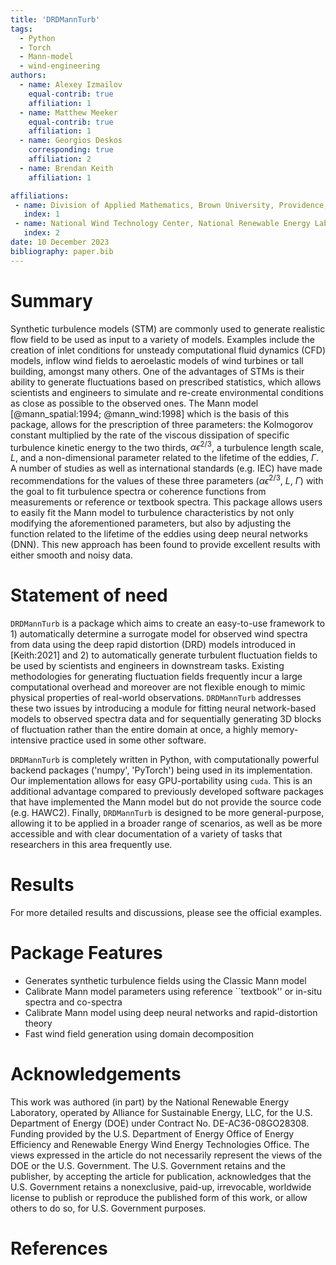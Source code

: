 ```yaml
---
title: 'DRDMannTurb'
tags:
  - Python
  - Torch
  - Mann-model
  - wind-engineering
authors:
  - name: Alexey Izmailov
    equal-contrib: true
    affiliation: 1
  - name: Matthew Meeker
    equal-contrib: true
    affiliation: 1
  - name: Georgios Deskos
    corresponding: true
    affiliation: 2
  - name: Brendan Keith
    affiliation: 1

affiliations:
 - name: Division of Applied Mathematics, Brown University, Providence, RI, 02912, USA
   index: 1
 - name: National Wind Technology Center, National Renewable Energy Laboratory, Golden, CO, 80401, USA
   index: 2
date: 10 December 2023     
bibliography: paper.bib
---
```


# Summary

Synthetic turbulence models (STM) are commonly used to generate realistic flow field to be used as input to a variety of models. Examples include the creation of inlet conditions for unsteady computational fluid dynamics (CFD) models, inflow wind fields to aeroelastic models of wind turbines or tall building, amongst many others. One of the advantages of STMs 
is their ability to generate fluctuations based on prescribed statistics, which allows scientists and engineers to simulate and re-create environmental conditions as close as possible to the observed ones. The Mann model [@mann_spatial:1994; @mann_wind:1998] which is the basis of this package, allows for the prescription of three parameters: the Kolmogorov constant multiplied by the rate of the viscous dissipation of specific turbulence kinetic energy to the two thirds, $\alpha \epsilon^{2/3}$, a turbulence length scale, $L$, and a non-dimensional parameter related to the lifetime of the eddies, $\Gamma$. A number of studies as well as international standards (e.g. IEC) have made recommendations for the values of these three parameters ($\alpha \epsilon^{2/3}$, $L$, $\Gamma$) with the goal to fit turbulence spectra or coherence functions from measurements or reference or textbook spectra. This package allows users to easily fit the Mann model to turbulence characteristics by not only modifying the aforementioned parameters, but also by adjusting the function related to the lifetime of the eddies using deep neural networks (DNN). This new approach has been found to provide excellent results with either smooth and noisy data. 

# Statement of need

`DRDMannTurb` is a package which aims to create an easy-to-use framework to 1) automatically determine a surrogate model for observed wind spectra from data using the deep rapid distortion (DRD) models introduced in [Keith:2021] and 2) to automatically generate turbulent fluctuation fields to be used by scientists and engineers in downstream tasks. Existing methodologies for generating fluctuation fields frequently incur a large computational overhead and moreover are not flexible enough to mimic physical properties of real-world observations. `DRDMannTurb` addresses these two issues by introducing a module for fitting neural network-based models to observed spectra data and for sequentially generating $3$D blocks of fluctuation rather than the entire domain at once, a highly memory-intensive practice used in some other software.  

`DRDMannTurb` is completely written in Python, with computationally powerful backend packages ('numpy', 'PyTorch') being used in its implementation. Our implementation allows for easy GPU-portability using `cuda`. This is an additional advantage compared to previously developed software packages that have implemented the Mann model but do not provide the source code (e.g. HAWC2). Finally, `DRDMannTurb` is designed to be more general-purpose, allowing it to be applied in a broader range of scenarios, as well as be more accessible and with clear documentation of a variety of tasks that researchers in this area frequently use. 

# Results


For more detailed results and discussions, please see the official examples.  

# Package Features

- Generates synthetic turbulence fields using the Classic Mann model
- Calibrate Mann model parameters using reference ``textbook'' or in-situ spectra and co-spectra
- Calibrate Mann model using deep neural networks and rapid-distortion theory
- Fast wind field generation using domain decomposition

# Acknowledgements

This work was authored (in part) by the National Renewable Energy Laboratory, operated by Alliance for Sustainable Energy, LLC, for the U.S. Department of Energy (DOE) under Contract No. DE-AC36-08GO28308. Funding provided by the U.S. Department of Energy Office of Energy Efficiency and Renewable Energy Wind Energy Technologies Office. The views expressed in the article do not necessarily represent the views of the DOE or the U.S. Government. The U.S. Government retains and the publisher, by accepting the article for publication, acknowledges that the U.S. Government retains a nonexclusive, paid-up, irrevocable, worldwide license to publish or reproduce the published form of this work, or allow others to do so, for U.S. Government purposes. 


# References
